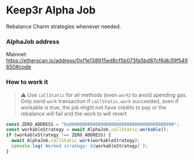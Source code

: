 # Keep3r Alpha Job

Rebalance Charm strategies whenever needed.

### AlphaJob address

Mainnet: https://etherscan.io/address/0xf1e138915ed8cf5b073fa5bd87cf6db39f549650#code

### How to work it

> :warning: Use `callStatic` for all methods (even `work`) to avoid spending gas.<br>
> Only send `work` transaction if `callStatic.work` succeeded,
> even if workable is true, the job might not have credits to pay or the rebalance will fail and the work tx will revert

```javascript
const ZERO_ADDRESS = "0x0000000000000000000000000000000000000000";
const workableStrategy = await AlphaJob.callStatic.workable();
if (workableStrategy !== ZERO_ADDRESS) {
  await AlphaJob.callStatic.work(workableStrategy);
  console.log(`Worked strategy: ${workableStrategy}`);
}
```
